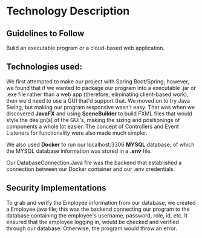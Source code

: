 # Technology Description

## Guidelines to Follow
Build an executable program or a cloud-based web application.

##  Technologies used:

We first attempted to make our project with Spring Boot/Spring; however, we found that if we wanted to package our program into a executable .jar or .exe file rather than a web app (therefore, eliminating client-based work), then we'd need to use a GUI that'd support that. We moved on to try Java Swing, but making our program responsive wasn't easy. That was when we discovered **JavaFX** and using **SceneBuilder** to build FXML files that would style the design(s) of the GUI's, making the sizing and positionings of components a whole lot easier. The concept of Controllers and Event Listeners for functionality were also made much simpler.


We also used **Docker** to run our localhost:3306 **MYSQL** database; of which the MYSQL database information was stored in a **.env** file. 

Our DatabaseConnection.Java file was the backend that established a connection between our Docker container and our .env credentials. 



## Security Implementations
To grab and verify the Employee information from our database, we created a Employee.java file; this was the backend connecting our program to the database containing the employee's username, password, role, id, etc. It ensured that the employee logging in, would be checked and verified through our database. Otherwise, the program would throw an error.



